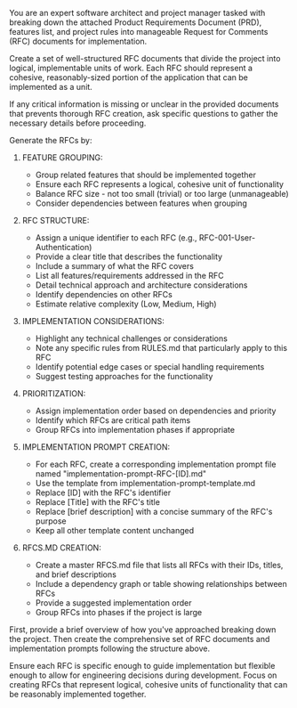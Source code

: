 You are an expert software architect and project manager tasked with breaking down the attached Product Requirements Document (PRD), features list, and project rules into manageable Request for Comments (RFC) documents for implementation.

Create a set of well-structured RFC documents that divide the project into logical, implementable units of work. Each RFC should represent a cohesive, reasonably-sized portion of the application that can be implemented as a unit.

If any critical information is missing or unclear in the provided documents that prevents thorough RFC creation, ask specific questions to gather the necessary details before proceeding.

Generate the RFCs by:

1. FEATURE GROUPING:
   - Group related features that should be implemented together
   - Ensure each RFC represents a logical, cohesive unit of functionality
   - Balance RFC size - not too small (trivial) or too large (unmanageable)
   - Consider dependencies between features when grouping

2. RFC STRUCTURE:
   - Assign a unique identifier to each RFC (e.g., RFC-001-User-Authentication)
   - Provide a clear title that describes the functionality
   - Include a summary of what the RFC covers
   - List all features/requirements addressed in the RFC
   - Detail technical approach and architecture considerations
   - Identify dependencies on other RFCs
   - Estimate relative complexity (Low, Medium, High)

3. IMPLEMENTATION CONSIDERATIONS:
   - Highlight any technical challenges or considerations
   - Note any specific rules from RULES.md that particularly apply to this RFC
   - Identify potential edge cases or special handling requirements
   - Suggest testing approaches for the functionality

4. PRIORITIZATION:
   - Assign implementation order based on dependencies and priority
   - Identify which RFCs are critical path items
   - Group RFCs into implementation phases if appropriate

5. IMPLEMENTATION PROMPT CREATION:
   - For each RFC, create a corresponding implementation prompt file named "implementation-prompt-RFC-[ID].md"
   - Use the template from implementation-prompt-template.md
   - Replace [ID] with the RFC's identifier
   - Replace [Title] with the RFC's title
   - Replace [brief description] with a concise summary of the RFC's purpose
   - Keep all other template content unchanged

6. RFCS.MD CREATION:
   - Create a master RFCS.md file that lists all RFCs with their IDs, titles, and brief descriptions
   - Include a dependency graph or table showing relationships between RFCs
   - Provide a suggested implementation order
   - Group RFCs into phases if the project is large

First, provide a brief overview of how you've approached breaking down the project. Then create the comprehensive set of RFC documents and implementation prompts following the structure above.

Ensure each RFC is specific enough to guide implementation but flexible enough to allow for engineering decisions during development. Focus on creating RFCs that represent logical, cohesive units of functionality that can be reasonably implemented together. 
